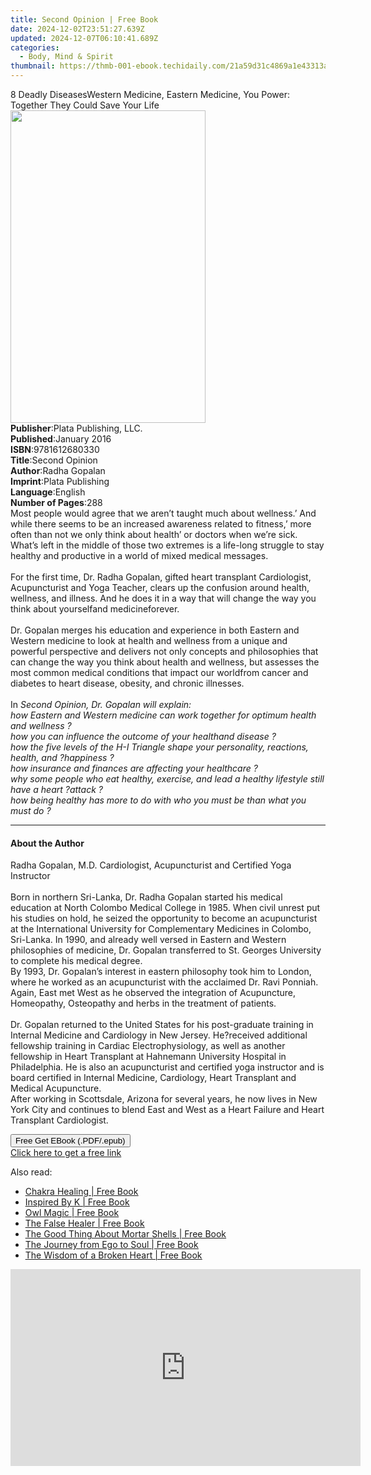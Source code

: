 ```yaml
---
title: Second Opinion | Free Book
date: 2024-12-02T23:51:27.639Z
updated: 2024-12-07T06:10:41.689Z
categories:
  - Body, Mind & Spirit
thumbnail: https://thmb-001-ebook.techidaily.com/21a59d31c4869a1e43313a992638554add2b85c7fd311c234aaf93e70a006d00.jpg
---
```

<main id="book-container">
  <div class="flex flex-col">
    <div class="book-brief flex-1 py-6 px-4 sm:p-6 md:py-10 md:px-8">
      <!-- brief-->
      <div class="book-brief-main">
        8 Deadly DiseasesWestern Medicine, Eastern Medicine, You Power: Together
        They Could Save Your Life
      </div>
    </div>
    <div
      class="book-meta-info flex-1 grid gap-4 col-start-1 col-end-3 row-start-1 sm:mb-6 sm:grid-cols-4 lg:gap-6 lg:col-start-2 lg:row-end-6 lg:row-span-6 lg:mb-0"
    >
      <div
        class="book-meta-info-left place-content-center mt-4 p-4 text-sm leading-6 col-start-2 col-span-2 dark:text-slate-400"
      >
        <img
          class="w-full h-500 object-cover rounded-lg sm:h-255 sm:col-span-2 lg:col-span-full"
          src="https://img-001-ebook.techidaily.com/782baa5a446f5ad247319cf9eabdaa14a1d7c8f0ea469519588aef4219a3fc38.jpg"
          alt=""
          width="312"
          height="500"
        />
      </div>
      <div
        class="book-meta-info-right mt-2 col-start-1 row-start-2 col-span-3 self-center"
      >
        <!-- meta data  -->
        <div class="flex flex-col px-4 md:px-8">
          <div class="flex-1">
            <strong>Publisher</strong>:<span class="px-2"
              >Plata Publishing, LLC.</span
            >
          </div>
          <div class="flex-1">
            <strong>Published</strong>:<span class="px-2">January 2016</span>
          </div>
          <div class="flex-1">
            <strong>ISBN</strong>:<span class="px-2">9781612680330</span>
          </div>
          <div class="flex-1">
            <strong>Title</strong>:<span class="px-2">Second Opinion</span>
          </div>
          <div class="flex-1">
            <strong>Author</strong>:<span class="px-2">Radha Gopalan</span>
          </div>
          <div class="flex-1">
            <strong>Imprint</strong>:<span class="px-2">Plata Publishing</span>
          </div>
          <div class="flex-1">
            <strong>Language</strong>:<span class="px-2">English</span>
          </div>
          <div class="flex-1">
            <strong>Number of Pages</strong>:<span class="px-2">288</span>
          </div>
        </div>
      </div>
    </div>
    <div class="book-description flex-1 py-6 px-4 sm:p-6 md:py-10 md:px-8">
      <div class="book-description-main">
        <div accordion-content="" id="description">
          Most people would agree that we aren’t taught much about wellness.’
          And while there seems to be an increased awareness related to
          fitness,’ more often than not we only think about health’ or doctors
          when we’re sick. What’s left in the middle of those two extremes is a
          life-long struggle to stay healthy and productive in a world of mixed
          medical messages.<br /><br />For the first time, Dr. Radha Gopalan,
          gifted heart transplant Cardiologist, Acupuncturist and Yoga Teacher,
          clears up the confusion around health, wellness, and illness. And he
          does it in a way that will change the way you think about yourselfand
          medicineforever.<br /><br />Dr. Gopalan merges his education and
          experience in both Eastern and Western medicine to look at health and
          wellness from a unique and powerful perspective and delivers not only
          concepts and philosophies that can change the way you think about
          health and wellness, but assesses the most common medical conditions
          that impact our worldfrom cancer and diabetes to heart disease,
          obesity, and chronic illnesses.<br /><br />In
          <i
            >Second Opinion, Dr. Gopalan will explain:<br />
            how Eastern and Western medicine can work together for optimum
            health and wellness ?<br />
            how you can influence the outcome of your healthand disease ?<br />
            how the five levels of the H-I Triangle shape your personality,
            reactions, health, and ?happiness ?<br />
            how insurance and finances are affecting your healthcare ?<br />
            why some people who eat healthy, exercise, and lead a healthy
            lifestyle still have a heart ?attack ?<br />
            how being healthy has more to do with who you must be than what you
            must do ?<br
          /></i>
        </div>
        <i><div class="accordion-fader"></div></i>
      </div>
    </div>
    <div class="book-excerpts flex-1 py-6 px-4 sm:p-6 md:py-10 md:px-8">
      <!-- excerpts-->
      <div class="book-excerpts-main">
        <hr />
        <h4 class="placeholder placeholder-heading">
          <span>About the Author</span>
        </h4>
        <p>
          Radha Gopalan, M.D. Cardiologist, Acupuncturist and Certified Yoga
          Instructor<br /><br />Born in northern Sri-Lanka, Dr. Radha Gopalan
          started his medical education at North Colombo Medical College in
          1985. When civil unrest put his studies on hold, he seized the
          opportunity to become an acupuncturist at the International University
          for Complementary Medicines in Colombo, Sri-Lanka. In 1990, and
          already well versed in Eastern and Western philosophies of medicine,
          Dr. Gopalan transferred to St. Georges University to complete his
          medical degree.<br />By 1993, Dr. Gopalan’s interest in eastern
          philosophy took him to London, where he worked as an acupuncturist
          with the acclaimed Dr. Ravi Ponniah. Again, East met West as he
          observed the integration of Acupuncture, Homeopathy, Osteopathy and
          herbs in the treatment of patients.<br /><br />Dr. Gopalan returned to
          the United States for his post-graduate training in Internal Medicine
          and Cardiology in New Jersey. He?received additional fellowship
          training in Cardiac Electrophysiology, as well as another fellowship
          in Heart Transplant at Hahnemann University Hospital in Philadelphia.
          He is also an acupuncturist and certified yoga instructor and is board
          certified in Internal Medicine, Cardiology, Heart Transplant and
          Medical Acupuncture.<br />After working in Scottsdale, Arizona for
          several years, he now lives in New York City and continues to blend
          East and West as a Heart Failure and Heart Transplant Cardiologist.
        </p>
      </div>
    </div>
    <div
      class="book-about-author flex-1 py-6 px-4 sm:p-6 md:py-10 md:px-8"
    ></div>
    <div class="book-free-get flex-1 py-6 px-4 sm:p-6 md:py-10 md:px-8">
      <button
        id="btn-free-get"
        class="bg-blue-500 hover:bg-blue-700 text-white font-bold py-2 px-4 rounded"
      >
        Free Get EBook (.PDF/.epub)
      </button>
      <div id="countdown-display" class="px-2 text-lg mt-2"></div>
      <a
        id="free-link"
        class="hidden bg-blue-500 hover:bg-blue-700 text-white font-bold py-2 px-4 rounded"
        href="https://www.ebooks.com/en-us/book/96440283/second-opinion/radha-gopalan/"
        target="_blank"
        >Click here to get a free link</a
      >
    </div>
    <script>
      let countdownTime = 0;
      let countdownInterval = null;
      document
        .getElementById('btn-free-get')
        .addEventListener('click', startCountdown);
      function startCountdown() {
        countdownTime = new Date().getTime() + 60000 * 3;
        countdownInterval = setInterval(updateCountdown, 1000);
        document.getElementById('btn-free-get').disabled = true;
        document
          .getElementById('btn-free-get')
          .classList.add('bg-gray-500', 'cursor-not-allowed');
      }
      function updateCountdown() {
        let currentTime = new Date().getTime();
        let timeLeft = countdownTime - currentTime;
        let secondsLeft = Math.floor(timeLeft / 1000);
        document.getElementById('countdown-display').innerHTML =
          `Remaining time: ${secondsLeft} seconds.`;
        if (secondsLeft <= 0) {
          clearInterval(countdownInterval);
          document.getElementById('btn-free-get').classList.add('hidden');
          document.getElementById('free-link').classList.remove('hidden');
          document.getElementById('countdown-display').innerHTML = '';
        }
      }
    </script>
  </div>
</main>

<ins class="adsbygoogle"
      style="display:block"
      data-ad-client="ca-pub-7571918770474297"
      data-ad-slot="8358498916"
      data-ad-format="auto"
      data-full-width-responsive="true"></ins>
    

<span class="atpl-alsoreadstyle">Also read:</span>
<div><ul>
<li><a href="https://novels-ebooks.techidaily.com/210144120-9781615649327-chakra-healing/"><u>Chakra Healing | Free Book</u></a></li>
<li><a href="https://novels-ebooks.techidaily.com/210143869-9781087920603-inspired-by-k/"><u>Inspired By K | Free Book</u></a></li>
<li><a href="https://novels-ebooks.techidaily.com/210144210-9781735814018-owl-magic/"><u>Owl Magic | Free Book</u></a></li>
<li><a href="https://novels-ebooks.techidaily.com/210144195-9781777282912-the-false-healer/"><u>The False Healer | Free Book</u></a></li>
<li><a href="https://novels-ebooks.techidaily.com/210143833-9781777339814-the-good-thing-about-mortar-shells/"><u>The Good Thing About Mortar Shells | Free Book</u></a></li>
<li><a href="https://novels-ebooks.techidaily.com/210143799-9780982685570-the-journey-from-ego-to-soul/"><u>The Journey from Ego to Soul | Free Book</u></a></li>
<li><a href="https://novels-ebooks.techidaily.com/210146254-9781786785404-the-wisdom-of-a-broken-heart/"><u>The Wisdom of a Broken Heart | Free Book</u></a></li>
</ul></div>

<!-- affiliate ads begin -->
<iframe width="560" height="315" src="https://www.youtube.com/embed/6kzbT13ds3M?si=hBInu0Or-cX2ANJF" title="YouTube video player" frameborder="0" allow="accelerometer; autoplay; clipboard-write; encrypted-media; gyroscope; picture-in-picture; web-share" referrerpolicy="strict-origin-when-cross-origin" allowfullscreen></iframe>
<!-- affiliate ads end -->

